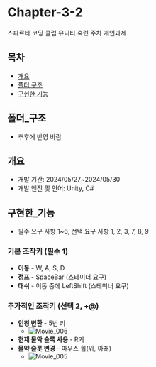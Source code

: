 # Chapter-3-2
스파르타 코딩 클럽 유니티 숙련 주차 개인과제

## 목차
  - [개요](#개요)
  - [폴더 구조](#폴더_구조)
  - [구현한 기능](#구현한_기능)

## 폴더_구조
  - 추후에 반영 바람

## 개요
- 개발 기간: 2024/05/27~2024/05/30
- 개발 엔진 및 언어: Unity, C#

## 구현한_기능
- 필수 요구 사항 1~6, 선택 요구 사항 1, 2, 3, 7, 8, 9

### 기본 조작키 (필수 1)
- **이동** - W, A, S, D
- **점프** - SpaceBar (스테미너 요구)
- **대쉬** - 이동 중에 LeftShift (스테미너 요구)

### 추가적인 조작키 (선택 2, +@)
- **인칭 변환** - 5번 키
  - ![Movie_006](https://github.com/BaekHyenBeom/Chapter-3-2/assets/167046656/293e405e-4414-4c5b-b322-299462433b6e)
- **현재 물악 슬록 사용** - R키
- **물약 슬롯 변경** - 마우스 휠(위, 아래)
  - ![Movie_005](https://github.com/BaekHyenBeom/Chapter-3-2/assets/167046656/02e15cc7-7b6d-421b-8f7a-7a1457c43b2d)

